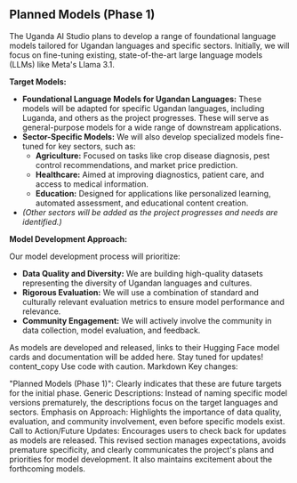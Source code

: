## Planned Models (Phase 1)

The Uganda AI Studio plans to develop a range of foundational language models tailored for Ugandan languages and specific sectors. Initially, we will focus on fine-tuning existing, state-of-the-art large language models (LLMs) like Meta's Llama 3.1.

**Target Models:**

* **Foundational Language Models for Ugandan Languages:** These models will be adapted for specific Ugandan languages, including Luganda, and others as the project progresses. These will serve as general-purpose models for a wide range of downstream applications.
* **Sector-Specific Models:** We will also develop specialized models fine-tuned for key sectors, such as:
    * **Agriculture:**  Focused on tasks like crop disease diagnosis, pest control recommendations, and market price prediction.
    * **Healthcare:**  Aimed at improving diagnostics, patient care, and access to medical information.
    * **Education:**  Designed for applications like personalized learning, automated assessment, and educational content creation.
* *(Other sectors will be added as the project progresses and needs are identified.)*

**Model Development Approach:**

Our model development process will prioritize:

* **Data Quality and Diversity:**  We are building high-quality datasets representing the diversity of Ugandan languages and cultures.
* **Rigorous Evaluation:** We will use a combination of standard and culturally relevant evaluation metrics to ensure model performance and relevance.
* **Community Engagement:** We will actively involve the community in data collection, model evaluation, and feedback.

As models are developed and released, links to their Hugging Face model cards and documentation will be added here. Stay tuned for updates!
content_copy
Use code with caution.
Markdown
Key changes:

"Planned Models (Phase 1)": Clearly indicates that these are future targets for the initial phase.
Generic Descriptions: Instead of naming specific model versions prematurely, the descriptions focus on the target languages and sectors.
Emphasis on Approach: Highlights the importance of data quality, evaluation, and community involvement, even before specific models exist.
Call to Action/Future Updates: Encourages users to check back for updates as models are released.
This revised section manages expectations, avoids premature specificity, and clearly communicates the project's plans and priorities for model development. It also maintains excitement about the forthcoming models.
